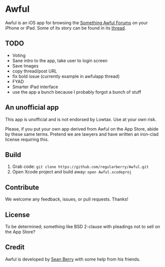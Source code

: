 Awful
=====

Awful is an iOS app for browsing the [Something Awful Forums][forums] on your iPhone or iPad. Some of its story can be found in its [thread][].

[forums]: http://forums.somethingawful.com
[thread]: http://forums.somethingawful.com/showthread.php?threadid=3381510

TODO
-------
* Voting
* Sane intro to the app, take user to login screen
* Save Images
* copy thread/post URL
* fix bold issue (currently example in awfulapp thread)
* FYAD
* Smarter iPad interface
* use the app a bunch because I probably forgot a bunch of stuff

An unofficial app
-----------------

This app is unofficial and is not endorsed by Lowtax. Use at your own risk.

Please, if you put your own app derived from Awful on the App Store, abide by these same terms. Pretend we are lawyers and have written an iron-clad license requiring this.

Build
-----

1. Grab code: `git clone https://github.com/regularberry/Awful.git`
2. Open Xcode project and build away: `open Awful.xcodeproj`

Contribute
----------

We welcome any feedback, issues, or pull requests. Thanks!

License
-------

To be determined; something like BSD 2-clause with pleadings not to sell on the App Store?

Credit
------

Awful is developed by [Sean Berry][regularberry] with some help from his friends.

[regularberry]: https://github.com/regularberry
